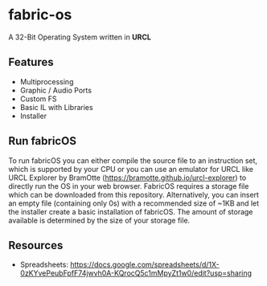 # fabric-os
A 32-Bit Operating System written in **URCL**

## Features ##
- Multiprocessing
- Graphic / Audio Ports
- Custom FS
- Basic IL with Libraries
- Installer

## Run fabricOS ##
To run fabricOS you can either compile the source file to an instruction set, which is supported by your CPU or you can use an emulator for URCL like URCL Explorer by BramOtte (https://bramotte.github.io/urcl-explorer) to directly run the OS in your web browser. FabricOS requires a storage file which can be downloaded from this repository. Alternatively, you can insert an empty file (containing only 0s) with a recommended size of ~1KB and let the installer create a basic installation of fabricOS. The amount of storage available is determined by the size of your storage file.

## Resources ##
- Spreadsheets:
https://docs.google.com/spreadsheets/d/1X-0zKYvePeubFpfF74jwvh0A-KQrocQ5c1mMpyZt1w0/edit?usp=sharing
